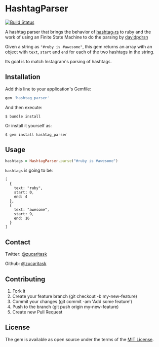 # HashtagParser

[![Build Status](https://travis-ci.org/zucaritask/hashtag_parser.svg?branch=master)](https://travis-ci.org/zucaritask/hashtag_parser)

A hashtag parser that brings the behavior of [hashtag-rs](https://github.com/tonsser/hashtag-rs)
to ruby and the work of using an Finite State Machine to do the parsing by [davidpdrsn](https://github.com/davidpdrsn)

Given a string as `"#ruby is #awesome"`, this gem returns an array with an object with `text`, `start` and `end`
for each of the two hashtags in the string.

Its goal is to match Instagram's parsing of hashtags.

## Installation

Add this line to your application's Gemfile:

```ruby
gem 'hashtag_parser'
```

And then execute:

    $ bundle install

Or install it yourself as:

    $ gem install hashtag_parser

## Usage

```ruby
hashtags = HashtagParser.parse("#ruby is #awesome")
```

`hashtags` is going to be:

```
[
  {
    text: "ruby",
    start: 0,
    end: 4
  },
  {
    text: "awesome",
    start: 9,
    end: 16
  }
]
```
## Contact 

Twitter: [@zucaritask](http://twitter.com/zucaritask)

Github: [@zucaritask](http://github.com/zucaritask)

## Contributing

1. Fork it
1. Create your feature branch (git checkout -b my-new-feature)
1. Commit your changes (git commit -am 'Add some feature')
1. Push to the branch (git push origin my-new-feature)
1. Create new Pull Request

## License

The gem is available as open source under the terms of the [MIT License](https://opensource.org/licenses/MIT).
